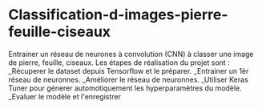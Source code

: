 # Classification-d-images-pierre-feuille-ciseaux
Entrainer un réseau de neurones à convolution (CNN) à classer une image de pierre, feuille, ciseaux.
Les étapes de réalisation du projet sont : 
       _Récuperer le dataset depuis Tensorflow et le préparer.
       _Entrainer un 1èr réseau de neuronnes.
       _Améliorer le réseau de neuronnes.
       _Utiliser Keras Tuner pour génerer automotiquement les hyperparamètres du modèle.
       _Evaluer le modèle et l'enregistrer
